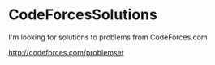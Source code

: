 # CodeForcesSolutions

I'm looking for solutions to problems from CodeForces.com

http://codeforces.com/problemset
